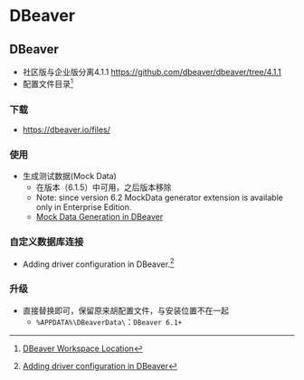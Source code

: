 # DBeaver
<!-- @author DHJT 2019-10-14 -->

## DBeaver
- 社区版与企业版分离4.1.1
https://github.com/dbeaver/dbeaver/tree/4.1.1
- 配置文件目录[^1]

### 下载
- https://dbeaver.io/files/

### 使用
- 生成测试数据(Mock Data)
    + 在版本（6.1.5）中可用，之后版本移除
    + Note: since version 6.2 MockData generator extension is available only in Enterprise Edition.
    + [Mock Data Generation in DBeaver](https://github.com/dbeaver/dbeaver/wiki/Mock-Data-Generation-in-DBeaver)

### 自定义数据库连接
- Adding driver configuration in DBeaver.[^2]

### 升级
- 直接替换即可，保留原来胡配置文件，与安装位置不在一起
    + `%APPDATA%\DBeaverData\`：`DBeaver 6.1+`

[^1]: [DBeaver Workspace Location](https://github.com/dbeaver/dbeaver/wiki/Workspace-Location)
[^2]: [Adding driver configuration in DBeaver](https://github.com/dbeaver/dbeaver/wiki/Database-drivers#Adding%20driver%20configuration%20in%20DBeaver)